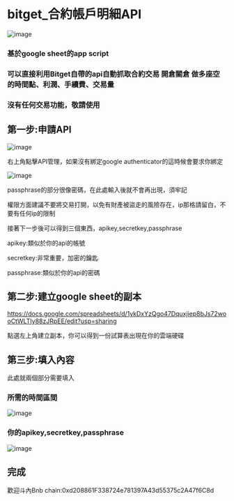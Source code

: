 # bitget_合約帳戶明細API
![image](https://user-images.githubusercontent.com/24865458/154845599-ae553e9e-ecbe-4acf-8332-f55940795986.png)
### 基於google sheet的app script
### 可以直接利用Bitget自帶的api自動抓取合約交易 開倉關倉 做多座空的時間點、利潤、手續費、交易量
### 沒有任何交易功能，敬請使用

## 第一步:申請API
![image](https://user-images.githubusercontent.com/24865458/154844906-09d00271-70d9-452d-ae4e-479df442d785.png)

右上角點擊API管理，如果沒有綁定google authenticator的這時候會要求你綁定

![image](https://user-images.githubusercontent.com/24865458/154845011-ddeab17d-cb12-4abd-a4c1-f8b65b20490d.png)

passphrase的部分很像密碼，在此處輸入後就不會再出現，須牢記

 權限方面建議不要將交易打開，以免有財產被盜走的風險存在，ip那格請留白，不要有任何ip的限制

 接著下一步後可以得到三個東西，apikey,secretkey,passphrase

 apikey:類似於你的api的帳號

 secretkey:非常重要，加密的鑰匙

 passphrase:類似於你的api的密碼
## 第二步:建立google sheet的副本
https://docs.google.com/spreadsheets/d/1ykDxYzQgo47Dquxjiep8bJs72wooCtWLTIy88zJRpEE/edit?usp=sharing

點選左上角建立副本，你可以得到一份試算表出現在你的雲端硬碟
## 第三步:填入內容
此處就兩個部分需要填入
### 所需的時間區間
![image](https://user-images.githubusercontent.com/24865458/154845414-cee6028c-40ae-4fda-837f-4e02594ed0b8.png)

### 你的apikey,secretkey,passphrase
![image](https://user-images.githubusercontent.com/24865458/154845538-a2d058a2-4d23-4b91-a089-d3e2a9c00489.png)
## 完成
歡迎斗內Bnb chain:0xd208861F338724e781397A43d55375c2A47f6C8d
